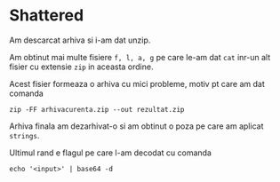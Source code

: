 # Shattered

Am descarcat arhiva si i-am dat unzip.

Am obtinut mai multe fisiere `f, l, a, g` pe care le-am dat `cat` inr-un alt fisier cu extensie `zip` in aceasta ordine.

Acest fisier formeaza o arhiva cu mici probleme, motiv pt care am dat comanda 
```
zip -FF arhivacurenta.zip --out rezultat.zip
```
 Arhiva finala am dezarhivat-o si am obtinut o poza pe care am aplicat` strings`.
 
 Ultimul rand e flagul pe care l-am decodat cu comanda
 ```
echo '<input>' | base64 -d 
```
